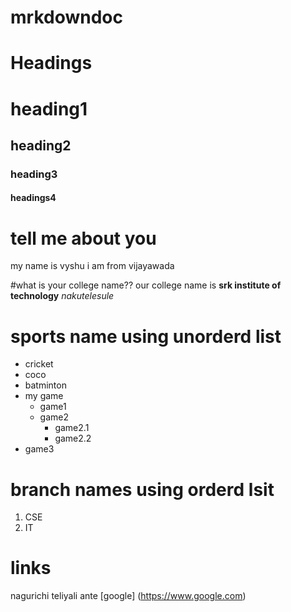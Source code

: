 # mrkdowndoc

# Headings

# heading1 
## heading2
### heading3
#### headings4

# tell me about you
my name is vyshu
i am from vijayawada


#what is your college name??
our college name is **srk institute of technology** *nakutelesule*

# sports name using unorderd list


* cricket
* coco
* batminton
* my game
  * game1
  * game2
    * game2.1
    * game2.2
* game3

# branch names using orderd lsit
1. CSE
2. IT

# links
 nagurichi teliyali ante [google]
 (https://www.google.com)
  
